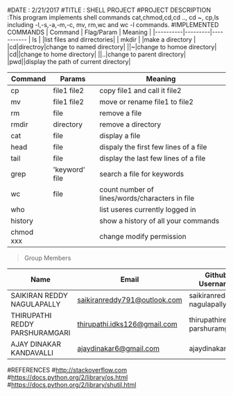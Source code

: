 #DATE : 2/21/2017
#TITLE : SHELL PROJECT
#PROJECT DESCRIPTION :This program implements shell commands cat,chmod,cd,cd .., cd ~, cp,ls including -l,-s,-a,-m,-c, mv, rm,wc and wc -l commands.
#IMPLEMENTED COMMANDS 
| Command | Flag/Param   | Meaning |
|----------|---------|-----------
| ls       |         |list files and dirrectories|
| mkdir    |         |make a directory     |
|cd|directroy|change to named directory|
||~|change to homoe directory|
|cd||change to home directory|
||..|change to parent directory|
|pwd||display the path of current directory|

|Command |Params|Meaning|
|--------|------|-------|
|cp|file1 file2|copy file1 and call it file2|
|mv|file1 file2|move or rename file1 to file2|
|rm|file|remove a file|
|rmdir|directory|remove a directory|
|cat |file|display a file|
|head|file|dispaly the first few lines of a file|
|tail|file|display the last few lines of a file|
|grep|'keyword' file|search a file for keywords|
|wc|file|count number of lines/words/characters in file|
|who| |list useres currently logged in|
|history||show a history of all your commands|
|chmod xxx||change modify permission|

>Group Members
>
| Name     | Email   | Github Username |
|----------|---------|-----------------|
| SAIKIRAN REDDY NAGULAPALLY  | saikiranreddy791@outlook.com| saikiranreddy-nagulapally |
| THIRUPATHI REDDY PARSHURAMGARI  | thirupathi.idks126@gmail.com | thirupathireddy-parshuramgari |
| AJAY DINAKAR KANDAVALLI   | ajaydinakar6@gmail.com | ajaydinakar |
#REFERENCES
#http://stackoverflow.com
#https://docs.python.org/2/library/os.html
#https://docs.python.org/2/library/shutil.html
